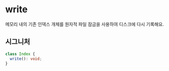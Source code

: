 # write

메모리 내의 기존 인덱스 개체를 원자적 파일 잠금을 사용하여 디스크에 다시 기록해요.

## 시그니처

```ts
class Index {
  write(): void;
}
```